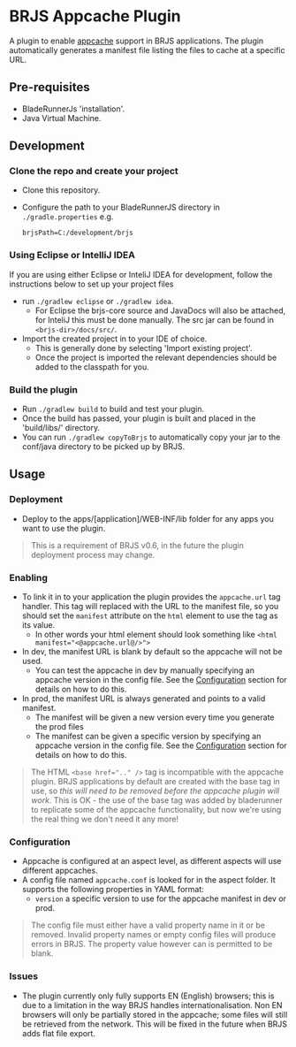 # BRJS Appcache Plugin

A plugin to enable [appcache](https://developer.mozilla.org/en/docs/HTML/Using_the_application_cache) support in BRJS applications.
The plugin automatically generates a manifest file listing the files to cache at a specific URL.

## Pre-requisites
- BladeRunnerJs 'installation'.
- Java Virtual Machine.

## Development

### Clone the repo and create your project
- Clone this repository.
- Configure the path to your BladeRunnerJS directory in `./gradle.properties` e.g.

    `brjsPath=C:/development/brjs`

### Using Eclipse or IntelliJ IDEA 
If you are using either Eclipse or InteliJ IDEA for development, follow the instructions below to set up your project files

- run `./gradlew eclipse` or `./gradlew idea`.
    - For Eclipse the brjs-core source and JavaDocs will also be attached, for InteliJ this must be done manually. The src jar can be found in `<brjs-dir>/docs/src/`.
- Import the created project in to your IDE of choice.
    - This is generally done by selecting 'Import existing project'.
    - Once the project is imported the relevant dependencies should be added to the classpath for you.
 
### Build the plugin
- Run `./gradlew build` to build and test your plugin.
- Once the build has passed, your plugin is built and placed in the 'build/libs/' directory.
- You can run `./gradlew copyToBrjs` to automatically copy your jar to the conf/java directory to be picked up by BRJS.

## Usage

### Deployment
- Deploy to the apps/[application]/WEB-INF/lib folder for any apps you want to use the plugin.
> This is a requirement of BRJS v0.6, in the future the plugin deployment process may change.

### Enabling
- To link it in to your application the plugin provides the `appcache.url` tag handler. This tag will replaced with the URL to the manifest file, so you should set the `manifest` attribute on the `html` element to use the tag as its value. 
    - In other words your html element should look something like `<html manifest="<@appcache.url@/>">`
- In dev, the manifest URL is blank by default so the appcache will not be used.
    - You can test the appcache in dev by manually specifying an appcache version in the config file. See the [Configuration](#configuration) section for details on how to do this.
- In prod, the manifest URL is always generated and points to a valid manifest.
    - The manifest will be given a new version every time you generate the prod files
    - The manifest can be given a specific version by specifying an appcache version in the config file. See the [Configuration](#configuration) section for details on how to do this.

> The  HTML `<base href=".." />` tag is incompatible with the appcache plugin. BRJS applications by default are created with the base tag in use, so *this will need to be removed before the appcache plugin will work*. This is OK - the use of the base tag was added by bladerunner to replicate some of the appcache functionality, but now we're using the real thing we don't need it any more!

<a name="configuration"></a>
### Configuration
- Appcache is configured at an aspect level, as different aspects will use different appcaches.
- A config file named `appcache.conf` is looked for in the aspect folder. It supports the following properties in YAML format:
    - `version` a specific version to use for the appcache manifest in dev or prod.

> The config file must either have a valid property name in it or be removed. Invalid property names or empty config files will produce errors in BRJS. The property value however can is permitted to be blank.

### Issues
- The plugin currently only fully supports EN (English) browsers; this is due to a limitation in the way BRJS handles internationalisation. Non EN browsers will only be partially stored in the appcache; some files will still be retrieved from the network. This will be fixed in the future when BRJS adds flat file export.